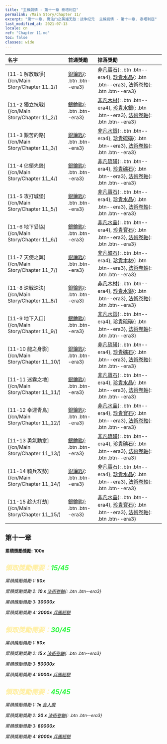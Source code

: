 ```yaml
---
title: "主線劇情 - 第十一章 泰塔利亞"
permalink: /Main Story/Chapter 11/
excerpt: "第十一章. 魔法门之英雄无敌：战争纪元  主線劇情 - 第十一章. 泰塔利亞"
last_modified_at: 2021-07-13
locale: cn
ref: "Chapter 11.md"
toc: false
classes: wide
---
```


  | 名字 |  首通獎勵 | 掉落獎勵 |
  |:------------|:------------|:------------| 
  | [11-1 解放戰爭](/cn/Main Story/Chapter 11_1/) | [銀鑰匙](/cn/Items/con_693/){: .btn .btn--era3} | [非凡寶石](/cn/Items/mat_37/){: .btn .btn--era4}, [珍貴水晶](/cn/Items/mat_31/){: .btn .btn--era3}, [法術卷軸](/cn/Items/con_694/){: .btn .btn--era3} |
  | [11-2 獨立抗戰](/cn/Main Story/Chapter 11_2/) | [銀鑰匙](/cn/Items/con_693/){: .btn .btn--era3} | [非凡木材](/cn/Items/mat_34/){: .btn .btn--era4}, [珍貴水銀](/cn/Items/mat_28/){: .btn .btn--era3}, [法術卷軸](/cn/Items/con_694/){: .btn .btn--era3} |
  | [11-3 艱苦的路](/cn/Main Story/Chapter 11_3/) | [銀鑰匙](/cn/Items/con_693/){: .btn .btn--era3} | [非凡水銀](/cn/Items/mat_35/){: .btn .btn--era4}, [珍貴硫磺](/cn/Items/mat_29/){: .btn .btn--era3}, [法術卷軸](/cn/Items/con_694/){: .btn .btn--era3} |
  | [11-4 佔領先鋒](/cn/Main Story/Chapter 11_4/) | [銀鑰匙](/cn/Items/con_693/){: .btn .btn--era3} | [非凡硫磺](/cn/Items/mat_36/){: .btn .btn--era4}, [珍貴礦石](/cn/Items/mat_26/){: .btn .btn--era3}, [法術卷軸](/cn/Items/con_694/){: .btn .btn--era3} |
  | [11-5 攻打城堡](/cn/Main Story/Chapter 11_5/) | [銀鑰匙](/cn/Items/con_693/){: .btn .btn--era3} | [非凡寶石](/cn/Items/mat_37/){: .btn .btn--era4}, [珍貴水晶](/cn/Items/mat_31/){: .btn .btn--era3}, [法術卷軸](/cn/Items/con_694/){: .btn .btn--era3} |
  | [11-6 地下妥協](/cn/Main Story/Chapter 11_6/) | [銀鑰匙](/cn/Items/con_693/){: .btn .btn--era3} | [非凡水晶](/cn/Items/mat_38/){: .btn .btn--era4}, [珍貴寶石](/cn/Items/mat_30/){: .btn .btn--era3}, [法術卷軸](/cn/Items/con_694/){: .btn .btn--era3} |
  | [11-7 天使之翼](/cn/Main Story/Chapter 11_7/) | [銀鑰匙](/cn/Items/con_693/){: .btn .btn--era3} | [非凡礦石](/cn/Items/mat_33/){: .btn .btn--era4}, [珍貴木材](/cn/Items/mat_27/){: .btn .btn--era3}, [法術卷軸](/cn/Items/con_694/){: .btn .btn--era3} |
  | [11-8 速戰速決](/cn/Main Story/Chapter 11_8/) | [銀鑰匙](/cn/Items/con_693/){: .btn .btn--era3} | [非凡木材](/cn/Items/mat_34/){: .btn .btn--era4}, [珍貴水銀](/cn/Items/mat_28/){: .btn .btn--era3}, [法術卷軸](/cn/Items/con_694/){: .btn .btn--era3} |
  | [11-9 地下入口](/cn/Main Story/Chapter 11_9/) | [銀鑰匙](/cn/Items/con_693/){: .btn .btn--era3} | [非凡水銀](/cn/Items/mat_35/){: .btn .btn--era4}, [珍貴硫磺](/cn/Items/mat_29/){: .btn .btn--era3}, [法術卷軸](/cn/Items/con_694/){: .btn .btn--era3} |
  | [11-10 龍之身影](/cn/Main Story/Chapter 11_10/) | [銀鑰匙](/cn/Items/con_693/){: .btn .btn--era3} | [非凡硫磺](/cn/Items/mat_36/){: .btn .btn--era4}, [珍貴礦石](/cn/Items/mat_26/){: .btn .btn--era3}, [法術卷軸](/cn/Items/con_694/){: .btn .btn--era3} |
  | [11-11 迷霧之地](/cn/Main Story/Chapter 11_11/) | [銀鑰匙](/cn/Items/con_693/){: .btn .btn--era3} | [非凡寶石](/cn/Items/mat_37/){: .btn .btn--era4}, [珍貴水晶](/cn/Items/mat_31/){: .btn .btn--era3}, [法術卷軸](/cn/Items/con_694/){: .btn .btn--era3} |
  | [11-12 幸運青鳥](/cn/Main Story/Chapter 11_12/) | [銀鑰匙](/cn/Items/con_693/){: .btn .btn--era3} | [非凡水晶](/cn/Items/mat_38/){: .btn .btn--era4}, [珍貴寶石](/cn/Items/mat_30/){: .btn .btn--era3}, [法術卷軸](/cn/Items/con_694/){: .btn .btn--era3} |
  | [11-13 勇氣勳章](/cn/Main Story/Chapter 11_13/) | [銀鑰匙](/cn/Items/con_693/){: .btn .btn--era3} | [非凡硫磺](/cn/Items/mat_36/){: .btn .btn--era4}, [珍貴礦石](/cn/Items/mat_26/){: .btn .btn--era3}, [法術卷軸](/cn/Items/con_694/){: .btn .btn--era3} |
  | [11-14 騎兵攻勢](/cn/Main Story/Chapter 11_14/) | [銀鑰匙](/cn/Items/con_693/){: .btn .btn--era3} | [非凡寶石](/cn/Items/mat_37/){: .btn .btn--era4}, [珍貴水晶](/cn/Items/mat_31/){: .btn .btn--era3}, [法術卷軸](/cn/Items/con_694/){: .btn .btn--era3} |
  | [11-15 趁火打劫](/cn/Main Story/Chapter 11_15/) | [銀鑰匙](/cn/Items/con_693/){: .btn .btn--era3} | [非凡水晶](/cn/Items/mat_38/){: .btn .btn--era4}, [珍貴寶石](/cn/Items/mat_30/){: .btn .btn--era3}, [法術卷軸](/cn/Items/con_694/){: .btn .btn--era3} |


##  第十一章

 **累積獎勵獎勵:**  **100x** <i class="fas fa-gem"/>



## <span style="color: #ffeea0">   領取獎勵需要：</span><span style="color: #27f73a">15/45</span>

 累積獎勵獎勵 1:  **50x** <i class="fas fa-gem"/>

 累積獎勵獎勵 2: **10 x** [法術卷軸](/cn/Items/con_694/){: .btn .btn--era3}

 累積獎勵獎勵 3:  **30000x** <i class="fas fa-coins"/>

 累積獎勵獎勵 4:  **3000x** [兵團經驗](/cn/Items/con_902/)



## <span style="color: #ffeea0">   領取獎勵需要：</span><span style="color: #27f73a">30/45</span>

 累積獎勵獎勵 1:  **50x** <i class="fas fa-gem"/>

 累積獎勵獎勵 2: **15 x** [法術卷軸](/cn/Items/con_694/){: .btn .btn--era3}

 累積獎勵獎勵 3:  **50000x** <i class="fas fa-coins"/>

 累積獎勵獎勵 4:  **5000x** [兵團經驗](/cn/Items/con_902/)



## <span style="color: #ffeea0">   領取獎勵需要：</span><span style="color: #27f73a">45/45</span>

 累積獎勵獎勵 1:  **1x** [食人魔](/cn/units/Ogre/)

 累積獎勵獎勵 2: **20 x** [法術卷軸](/cn/Items/con_694/){: .btn .btn--era3}

 累積獎勵獎勵 3:  **80000x** <i class="fas fa-coins"/>

 累積獎勵獎勵 4:  **8000x** [兵團經驗](/cn/Items/con_902/)

